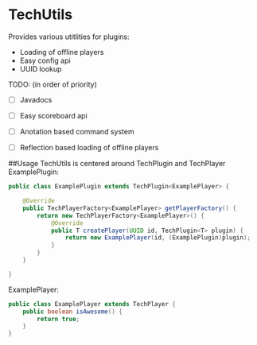 TechUtils
=========

Provides various utitlities for plugins:
- Loading of offline players
- Easy config api
- UUID lookup

TODO: (in order of priority)
- [ ] Javadocs
- [ ] Easy scoreboard api
- [ ] Anotation based command system
- [ ] Reflection based loading of offline players


##Usage
TechUtils is centered around TechPlugin and TechPlayer
ExamplePlugin:
````java
public class ExamplePlugin extends TechPlugin<ExamplePlayer> {

    @Override
    public TechPlayerFactory<ExamplePlayer> getPlayerFactory() {
        return new TechPlayerFactory<ExamplePlayer>() {
            @Override
            public T createPlayer(UUID id, TechPlugin<T> plugin) {
                return new ExamplePlayer(id, (ExamplePlugin)plugin);
            }
        }
    }

}
````
ExamplePlayer:
````java
public class ExamplePlayer extends TechPlayer {
    public boolean isAwesome() {
        return true;
    }
}
````
